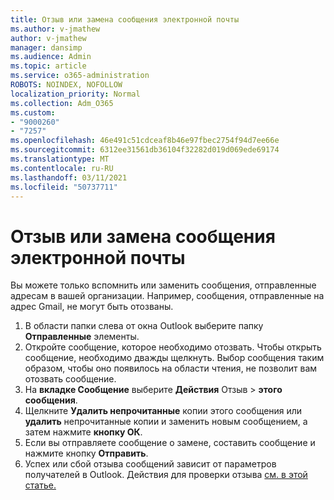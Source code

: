 ```yaml
---
title: Отзыв или замена сообщения электронной почты
ms.author: v-jmathew
author: v-jmathew
manager: dansimp
ms.audience: Admin
ms.topic: article
ms.service: o365-administration
ROBOTS: NOINDEX, NOFOLLOW
localization_priority: Normal
ms.collection: Adm_O365
ms.custom:
- "9000260"
- "7257"
ms.openlocfilehash: 46e491c51cdceaf8b46e97fbec2754f94d7ee66e
ms.sourcegitcommit: 6312ee31561db36104f32282d019d069ede69174
ms.translationtype: MT
ms.contentlocale: ru-RU
ms.lasthandoff: 03/11/2021
ms.locfileid: "50737711"
---
```

# <a name="recall-or-replace-email-message"></a>Отзыв или замена сообщения электронной почты

Вы можете только вспомнить или заменить сообщения, отправленные адресам в вашей организации. Например, сообщения, отправленные на адрес Gmail, не могут быть отозваны.

1. В области папки слева от окна Outlook выберите папку **Отправленные** элементы.
2. Откройте сообщение, которое необходимо отозвать. Чтобы открыть сообщение, необходимо дважды щелкнуть. Выбор сообщения таким образом, чтобы оно появилось на области чтения, не позволит вам отозвать сообщение.
3. На **вкладке Сообщение** выберите **Действия** Отзыв  >  **этого сообщения**.
4. Щелкните **Удалить непрочитанные** копии этого сообщения или **удалить** непрочитанные копии и заменить новым сообщением, а затем нажмите **кнопку ОК**.
5. Если вы отправляете сообщение о замене, составить сообщение и нажмите кнопку **Отправить**.
6. Успех или сбой отзыва сообщений зависит от параметров получателей в Outlook. Действия для проверки отзыва [см. в этой статье.](https://support.office.com/article/recall-or-replace-an-email-message-that-you-sent-35027f88-d655-4554-b4f8-6c0729a723a0#tocheck)
